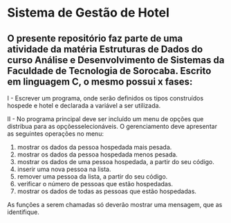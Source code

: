 # Sistema de Gestão de Hotel

## O presente repositório faz parte de uma atividade da matéria Estruturas de Dados do curso Análise e Desenvolvimento de Sistemas da Faculdade de Tecnologia de Sorocaba. Escrito em linguagem C, o mesmo possui x fases:

I - Escrever um programa, onde serão definidos os tipos construídos hospede e hotel e declarada a variável a ser utilizada.

II - No programa principal deve ser incluído um menu de opções que distribua para as opçõesselecionáveis.
O gerenciamento deve apresentar as seguintes operações no menu:

1. mostrar os dados da pessoa hospedada mais pesada.
2. mostrar os dados da pessoa hospedada menos pesada.
3. mostrar os dados de uma pessoa hospedada, a partir do seu código.
4. inserir uma nova pessoa na lista.
5. remover uma pessoa da lista, a partir do seu código.
6. verificar o número de pessoas que estão hospedadas.
7. mostrar os dados de todas as pessoas que estão hospedadas.

As funções a serem chamadas só deverão mostrar uma mensagem, que as identifique.
